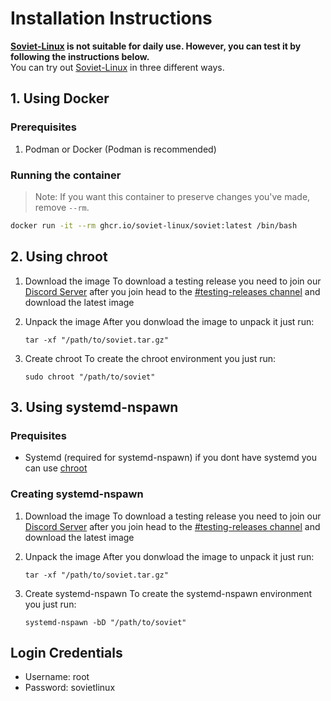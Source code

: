 # Installation Instructions

**[Soviet-Linux](https://github.com/Soviet-Linux) is not suitable for daily use. However, you can test it by following the instructions below.**  
You can try out [Soviet-Linux](https://github.com/Soviet-Linux) in three different ways.

## 1. Using Docker

### Prerequisites

1. Podman or Docker (Podman is recommended)

### Running the container

>Note: If you want this container to preserve changes you've made, remove `--rm`.

```bash
docker run -it --rm ghcr.io/soviet-linux/soviet:latest /bin/bash
```

## 2. Using chroot

1. Download the image
   To download a testing release you need to join our [Discord Server](https://discord.gg/P95xPM9KZY) after you join head to the [#testing-releases channel](https://discord.com/channels/959403569302343682/1053639049476321340) and download the latest image
2. Unpack the image
    After you donwload the image to unpack it just run:

    ```
    tar -xf "/path/to/soviet.tar.gz"
    ```

3. Create chroot
    To create the chroot environment you just run:

    ```
    sudo chroot "/path/to/soviet"
    ```

## 3. Using systemd-nspawn

### Prequisites

- Systemd (required for systemd-nspawn) if you dont have systemd you can use [chroot](#2-using-chroot)

### Creating systemd-nspawn

1. Download the image
   To download a testing release you need to join our [Discord Server](https://discord.gg/P95xPM9KZY) after you join head to the [#testing-releases channel](https://discord.com/channels/959403569302343682/1053639049476321340) and download the latest image
2. Unpack the image
    After you donwload the image to unpack it just run:

    ```
    tar -xf "/path/to/soviet.tar.gz"
    ```

3. Create systemd-nspawn
    To create the systemd-nspawn environment you just run:

    ```
    systemd-nspawn -bD "/path/to/soviet"
    ```

## Login Credentials

- Username: root
- Password: sovietlinux

